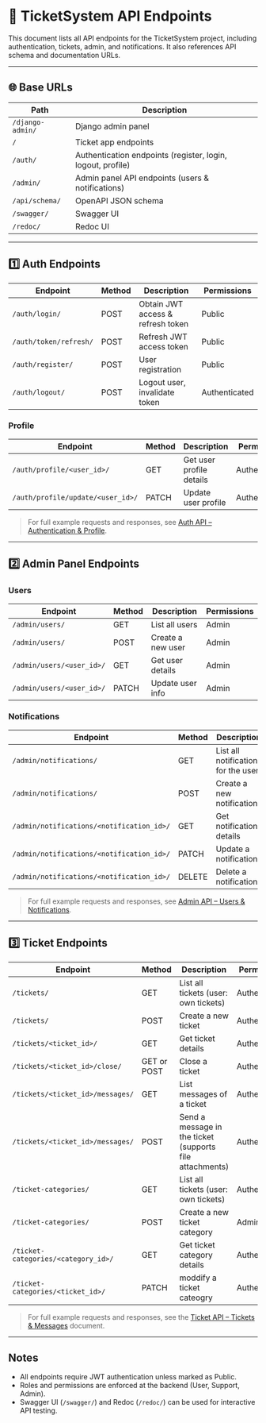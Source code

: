 # 🧾 TicketSystem API Endpoints

This document lists all API endpoints for the TicketSystem project, including authentication, tickets, admin, and notifications. It also references API schema and documentation URLs.

---

## 🌐 Base URLs

| Path      | Description |
|-----------|-------------|
| `/django-admin/` | Django admin panel |
| `/`       | Ticket app endpoints |
| `/auth/`  | Authentication endpoints (register, login, logout, profile) |
| `/admin/` | Admin panel API endpoints (users & notifications) |
| `/api/schema/` | OpenAPI JSON schema |
| `/swagger/` | Swagger UI |
| `/redoc/` | Redoc UI |

---

## 1️⃣ Auth Endpoints

| Endpoint | Method | Description | Permissions |
|----------|--------|-------------|-------------|
| `/auth/login/` | POST | Obtain JWT access & refresh token | Public |
| `/auth/token/refresh/` | POST | Refresh JWT access token | Public |
| `/auth/register/` | POST | User registration | Public |
| `/auth/logout/` | POST | Logout user, invalidate token | Authenticated |

### Profile
| Endpoint | Method | Description | Permissions |
|----------|--------|-------------|-------------|
| `/auth/profile/<user_id>/` | GET | Get user profile details | Authenticated |
| `/auth/profile/update/<user_id>/` | PATCH | Update user profile | Authenticated |

> For full example requests and responses, see [Auth API – Authentication & Profile](Docs/API_AUTH_REQUESTS.md).

---

## 2️⃣ Admin Panel Endpoints

### Users
| Endpoint | Method | Description | Permissions |
|----------|--------|-------------|-------------|
| `/admin/users/` | GET | List all users | Admin |
| `/admin/users/` | POST | Create a new user | Admin |
| `/admin/users/<user_id>/` | GET | Get user details | Admin |
| `/admin/users/<user_id>/` | PATCH | Update user info | Admin |


### Notifications
| Endpoint                                  | Method | Description | Permissions |
|-------------------------------------------|--------|-------------|-------------|
| `/admin/notifications/`                   | GET | List all notifications for the user | Authenticated |
| `/admin/notifications/`                   | POST | Create a new notification | Admin |
| `/admin/notifications/<notification_id>/` | GET | Get notification details | Authenticated |
| `/admin/notifications/<notification_id>/` | PATCH | Update a notification | Admin |
| `/admin/notifications/<notification_id>/` | DELETE | Delete a notification | Admin |
> For full example requests and responses, see [Admin API – Users & Notifications](Docs/API_ADMIN_REQUESTS.md).

---

## 3️⃣ Ticket Endpoints

| Endpoint                            | Method      | Description                                     | Permissions   |
|-------------------------------------|-------------|-------------------------------------------------|---------------|
| `/tickets/`                         | GET         | List all tickets (user: own tickets)            | Authenticated |
| `/tickets/`                         | POST        | Create a new ticket                             | Authenticated |
| `/tickets/<ticket_id>/`             | GET         | Get ticket details                              | Authenticated |
| `/tickets/<ticket_id>/close/`       | GET or POST | Close a ticket                                  | Authenticated |
| `/tickets/<ticket_id>/messages/`    | GET         | List messages of a ticket                       | Authenticated |
| `/tickets/<ticket_id>/messages/`    | POST        | Send a message in the ticket (supports file attachments) | Authenticated |
| `/ticket-categories/`               | GET         | List all tickets (user: own tickets)            | Authenticated |
| `/ticket-categories/`               | POST        | Create a new ticket category                    | Admin         |
| `/ticket-categories/<category_id>/` | GET         | Get ticket category details                     | Authenticated |
| `/ticket-categories/<ticket_id>/`   | PATCH       | moddify a ticket cateogry                       | Authenticated |

> For full example requests and responses, see the [Ticket API – Tickets & Messages](Docs/API_TICKETS_REQUESTS.md) document.

---

## Notes
- All endpoints require JWT authentication unless marked as Public.  
- Roles and permissions are enforced at the backend (User, Support, Admin).  
- Swagger UI (`/swagger/`) and Redoc (`/redoc/`) can be used for interactive API testing.

